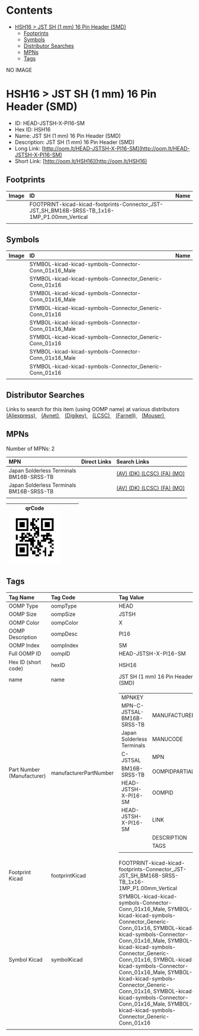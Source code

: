 



Contents
========

* [HSH16 > JST SH (1 mm) 16 Pin Header (SMD)](#hsh16--jst-sh-1-mm-16-pin-header-smd)
	* [Footprints](#footprints)
	* [Symbols](#symbols)
	* [Distributor Searches](#distributor-searches)
	* [MPNs](#mpns)
	* [Tags](#tags)
  
NO IMAGE  
# HSH16 > JST SH (1 mm) 16 Pin Header (SMD)

- ID: HEAD-JSTSH-X-PI16-SM
- Hex ID: HSH16
- Name: JST SH (1 mm) 16 Pin Header (SMD)
- Description: JST SH (1 mm) 16 Pin Header (SMD)
- Long Link: [http://oom.lt/HEAD-JSTSH-X-PI16-SM](http://oom.lt/HEAD-JSTSH-X-PI16-SM)
- Short Link: [http://oom.lt/HSH16](http://oom.lt/HSH16)

## Footprints
  

|Image|ID|Name|
| :--- | :--- | :--- |
||FOOTPRINT-kicad-kicad-footprints-Connector_JST-JST_SH_BM16B-SRSS-TB_1x16-1MP_P1.00mm_Vertical||
||||

## Symbols
  

|Image|ID|Name|
| :--- | :--- | :--- |
|![]()|SYMBOL-kicad-kicad-symbols-Connector-Conn_01x16_Male||
|![]()|SYMBOL-kicad-kicad-symbols-Connector_Generic-Conn_01x16||
|![]()|SYMBOL-kicad-kicad-symbols-Connector-Conn_01x16_Male||
|![]()|SYMBOL-kicad-kicad-symbols-Connector_Generic-Conn_01x16||
|![]()|SYMBOL-kicad-kicad-symbols-Connector-Conn_01x16_Male||
|![]()|SYMBOL-kicad-kicad-symbols-Connector_Generic-Conn_01x16||
|![]()|SYMBOL-kicad-kicad-symbols-Connector-Conn_01x16_Male||
|![]()|SYMBOL-kicad-kicad-symbols-Connector_Generic-Conn_01x16||
||||

## Distributor Searches
  
Links to search for this item (using OOMP name) at various distributors  
[(Aliexpress) ](https://www.aliexpress.com/wholesale?SearchText=1117JST+SH+1+mm+16+Pin+Header+SMD)&nbsp;&nbsp;&nbsp;[(Avnet) ](https://www.avnet.com/shop/us/search/JST+SH+1+mm+16+Pin+Header+SMD)&nbsp;&nbsp;&nbsp;[(Digikey) ](https://www.digikey.co.uk/en/products/result?s=JST+SH+1+mm+16+Pin+Header+SMD)&nbsp;&nbsp;&nbsp;[(LCSC) ](https://www.lcsc.com/search?q=JST+SH+1+mm+16+Pin+Header+SMD)&nbsp;&nbsp;&nbsp;[(Farnell) ](https://uk.farnell.com/search?st=JST+SH+1+mm+16+Pin+Header+SMD)&nbsp;&nbsp;&nbsp;[(Mouser) ](https://www.mouser.com/c/?q=JST+SH+1+mm+16+Pin+Header+SMD)&nbsp;&nbsp;&nbsp;
## MPNs
  
Number of MPNs: 2  

|MPN|Direct Links|Search Links|
| :--- | :--- | :--- |
|Japan Solderless Terminals<br>BM16B-SRSS-TB||[(AV) ](https://www.avnet.com/shop/us/search/BM16B-SRSS-TB)[(DK) ](https://www.digikey.co.uk/products/en?keywords=BM16B-SRSS-TB)[(LCSC) ](https://www.lcsc.com/search?q=BM16B-SRSS-TB)[(FA) ](https://uk.farnell.com/search?st=BM16B-SRSS-TB)[(MO) ](https://www.mouser.com/c/?q=BM16B-SRSS-TB)|
|Japan Solderless Terminals<br>BM16B-SRSS-TB||[(AV) ](https://www.avnet.com/shop/us/search/BM16B-SRSS-TB)[(DK) ](https://www.digikey.co.uk/products/en?keywords=BM16B-SRSS-TB)[(LCSC) ](https://www.lcsc.com/search?q=BM16B-SRSS-TB)[(FA) ](https://uk.farnell.com/search?st=BM16B-SRSS-TB)[(MO) ](https://www.mouser.com/c/?q=BM16B-SRSS-TB)|
||||
  

|qrCode<br>[![](https://raw.githubusercontent.com/oomlout/oomlout_OOMP_parts_V2/main/HEAD/JSTSH/X/PI16/SM/qrCode_140.png)](https://github.com/oomlout/oomlout_OOMP_parts_V2/tree/main/HEAD/JSTSH/X/PI16/SM/qrCode.png)||||
| :---: | :---: | :---: | :---: |

## Tags
  

|Tag Name|Tag Code|Tag Value|
| :--- | :--- | :--- |
|OOMP Type|oompType|HEAD|
|OOMP Size|oompSize|JSTSH|
|OOMP Color|oompColor|X|
|OOMP Description|oompDesc|PI16|
|OOMP Index|oompIndex|SM|
|Full OOMP ID|oompID|HEAD-JSTSH-X-PI16-SM|
|Hex ID (short code)|hexID|HSH16|
|name|name|JST SH (1 mm) 16 Pin Header (SMD)|
|Part Number (Manufacturer)|manufacturerPartNumber|<table><tr><td>MPNKEY</td></tr><tr><td> MPN-C-JSTSAL-BM16B-SRSS-TB</td><td> MANUFACTURER</td></tr><tr><td> Japan Solderless Terminals</td><td> MANUCODE</td></tr><tr><td> C-JSTSAL</td><td> MPN</td></tr><tr><td> BM16B-SRSS-TB</td><td> OOMPIDPARTIAL</td></tr><tr><td> HEAD-JSTSH-X-PI16-SM</td><td> OOMPID</td></tr><tr><td> HEAD-JSTSH-X-PI16-SM</td><td> LINK</td></tr><tr><td> </td><td> DESCRIPTION</td></tr><tr><td> </td><td> TAGS</td></tr><tr><td> </td></tr></table></td><td> <table><tr><td>MPNKEY</td></tr><tr><td> MPN-C-JSTSAL-BM16B-SRSS-TB</td><td> MANUFACTURER</td></tr><tr><td> Japan Solderless Terminals</td><td> MANUCODE</td></tr><tr><td> C-JSTSAL</td><td> MPN</td></tr><tr><td> BM16B-SRSS-TB</td><td> OOMPIDPARTIAL</td></tr><tr><td> HEAD-JSTSH-X-PI16-SM</td><td> OOMPID</td></tr><tr><td> HEAD-JSTSH-X-PI16-SM</td><td> LINK</td></tr><tr><td> </td><td> DESCRIPTION</td></tr><tr><td> </td><td> TAGS</td></tr><tr><td> </td></tr></table>|
|Footprint Kicad|footprintKicad|FOOTPRINT-kicad-kicad-footprints-Connector_JST-JST_SH_BM16B-SRSS-TB_1x16-1MP_P1.00mm_Vertical|
|Symbol Kicad|symbolKicad|SYMBOL-kicad-kicad-symbols-Connector-Conn_01x16_Male, SYMBOL-kicad-kicad-symbols-Connector_Generic-Conn_01x16, SYMBOL-kicad-kicad-symbols-Connector-Conn_01x16_Male, SYMBOL-kicad-kicad-symbols-Connector_Generic-Conn_01x16, SYMBOL-kicad-kicad-symbols-Connector-Conn_01x16_Male, SYMBOL-kicad-kicad-symbols-Connector_Generic-Conn_01x16, SYMBOL-kicad-kicad-symbols-Connector-Conn_01x16_Male, SYMBOL-kicad-kicad-symbols-Connector_Generic-Conn_01x16|
||||
